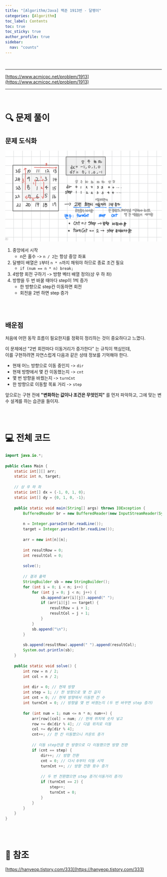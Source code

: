 ```yaml
---
title: "[Algorithm/Java] 백준 1913번 - 달팽이"
categories: [Algorithm]
toc_label: Contents
toc: true
toc_sticky: true
author_profile: true
sidebar:
  nav: "counts"
---
```


<br>

---

[https://www.acmicpc.net/problem/1913](https://www.acmicpc.net/problem/1913)

---

<br>

# 🔍 문제 풀이

## 문제 도식화

![1004 도식화](<../../../assets/images/2025/1004 도식화.png>)

1. 중앙에서 시작
   - n은 홀수 -> `n / 2`는 항상 중앙 좌표
2. 달팽이 배열은 `1`부터 `n * n`까지 채워야 하므로 종료 조건 필요
   - `if (num == n * n) break;`
3. 4방향 회전 구하기 -> 방향 벡터 배열 정의(상 우 하 좌)
4. 방향을 두 번 바꿀 때마다 step이 1씩 증가
   - 한 방향으로 step칸 이동하면 회전
   - 회전을 2번 하면 step 증가

<br><br>

## 배운점

처음에 어떤 동작 흐름이 필요한지를 정확히 정리하는 것이 중요하다고 느꼈다.

이 문제에선 "2번 회전마다 이동거리가 증가한다" 는 규칙이 핵심인데,<br>
이를 구현하려면 자연스럽게 다음과 같은 상태 정보를 기억해야 한다.

- 현재 어느 방향으로 이동 중인지 -> `dir`
- 현재 방향에서 몇 칸 이동했는지 -> `cnt`
- 몇 번 방향을 바꿨는지 -> `turnCnt`
- 한 방향으로 이동할 목표 거리 -> `step`

앞으로는 구현 전에 **"변화하는 값이나 조건은 무엇인지"** 를 먼저 파악하고, 그에 맞는 변수 설계를 하는 습관을 들이자.

<br><br>

# 💻 전체 코드

```java
import java.io.*;

public class Main {
    static int[][] arr;
    static int n, target;

    // 상 우 하 좌
    static int[] dx = {-1, 0, 1, 0};
    static int[] dy = {0, 1, 0, -1};

    public static void main(String[] args) throws IOException {
        BufferedReader br = new BufferedReader(new InputStreamReader(System.in));

        n = Integer.parseInt(br.readLine());
        target = Integer.parseInt(br.readLine());

        arr = new int[n][n];

        int resultRow = 0;
        int resultCol = 0;

        solve();

        // 결과 출력
        StringBuilder sb = new StringBuilder();
        for (int i = 0; i < n; i++) {
            for (int j = 0; j < n; j++) {
                sb.append(arr[i][j]).append(" ");
                if (arr[i][j] == target) {
                    resultRow = i + 1;
                    resultCol = j + 1;
                }
            }
            sb.append("\n");
        }

        sb.append(resultRow).append(" ").append(resultCol);
        System.out.println(sb);
    }

    public static void solve() {
        int row = n / 2;
        int col = n / 2;

        int dir = 0; // 현재 방향
        int step = 1; // 한 방향으로 몇 칸 갈지
        int cnt = 0; // 현재 방향에서 이동한 칸 수
        int turnCnt = 0; // 방향을 몇 번 바꿨는지 (두 번 바꾸면 step 증가)

        for (int num = 1; num <= n * n; num++) {
            arr[row][col] = num; // 현재 위치에 숫자 넣고
            row += dx[dir % 4]; // 다음 위치로 이동
            col += dy[dir % 4];
            cnt++; // 한 칸 이동했으니 카운트 증가

            // 이동 step만큼 한 방향으로 다 이동했으면 방향 전환
            if (cnt == step) {
                dir++; // 방향 전환
                cnt = 0; // 다시 0부터 이동 시작
                turnCnt ++; // 방향 전환 횟수 증가

                // 두 번 전환했으면 step 증가(이동거리 증가)
                if (turnCnt == 2) {
                    step++;
                    turnCnt = 0;
                }
            }
        }
    }
}
```

<br><br>

# 📎 참조

[https://hanyeop.tistory.com/333](https://hanyeop.tistory.com/333)

<br>

